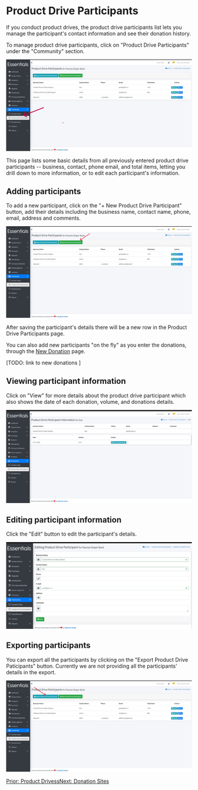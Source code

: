 # Product Drive Participants

If you conduct product drives, the product drive participants list lets you manage the participant's contact information and see their donation history.

To manage product drive participants, click on "Product Drive Participants" under the "Community" section.

![Product Drive Participants](images/community/product_drive_participants/product_drive_page.jpg)

This page lists some basic details from all previously entered product drive participants -- business, contact, phone email, and total items, letting you drill down to more information, or to edit each participant's information.

## Adding participants

To add a new participant, click on the "+ New Product Drive Participant" button, add their details including the business name, contact name, phone, email, address and comments.

![Add Participant](images/community/product_drive_participants/add_participant.jpg)

After saving the participant's details there will be a new row in the Product Drive Participants page.

You can also add new participants "on the fly" as you enter the donations, through the [New Donation](essentials_donations.md) page.

[TODO: link to new donations ]

## Viewing participant information

Click on "View" for more details about the product drive participant which also shows the date of each donation, volume, and donations details.

![Participant Details](images/community/product_drive_participants/participant_details.jpg)

## Editing participant information

Click the "Edit" button to edit the participant's details.

![Edit Participant Details](images/community/product_drive_participants/edit_participant.jpg)

## Exporting participants

You can export all the participants by clicking on the "Export Product Drive Paticipants" button.
Currently we are not providing all the participants' details in the export.

![Export Drive Participants](images/community/product_drive_participants/export_participants.jpg)

[Prior: Product Drivess](community_product_drives.md)[Next: Donation Sites](community_donation_sites.md)